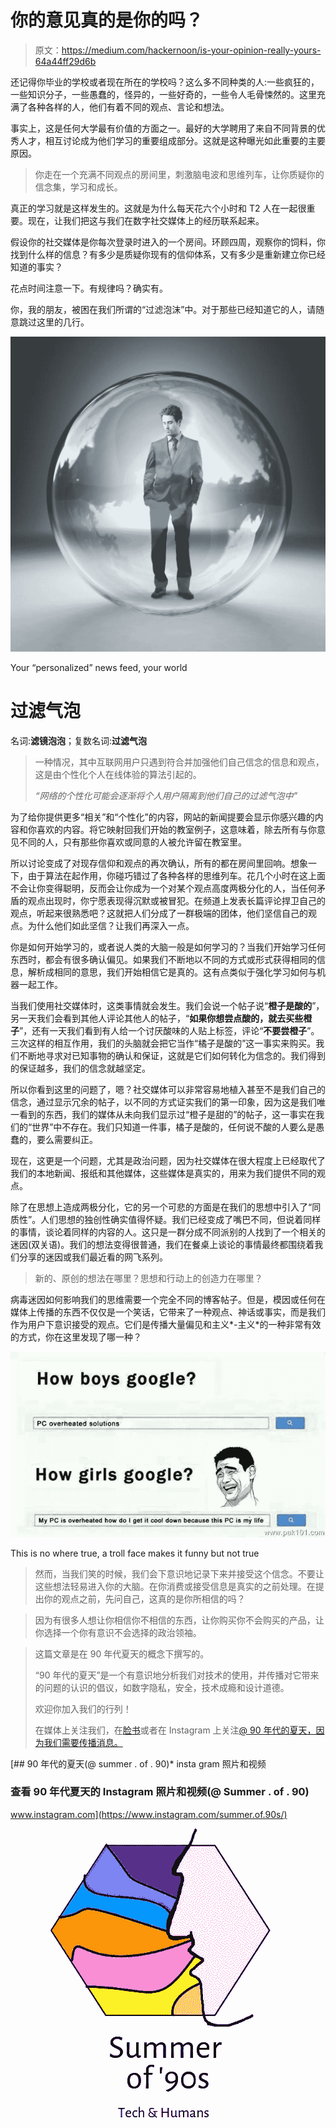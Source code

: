 # 你的意见真的是你的吗？

> 原文：<https://medium.com/hackernoon/is-your-opinion-really-yours-64a44ff29d6b>

还记得你毕业的学校或者现在所在的学校吗？这么多不同种类的人:一些疯狂的，一些知识分子，一些愚蠢的，怪异的，一些好奇的，一些令人毛骨悚然的。这里充满了各种各样的人，他们有着不同的观点、言论和想法。

事实上，这是任何大学最有价值的方面之一。最好的大学聘用了来自不同背景的优秀人才，相互讨论成为他们学习的重要组成部分。这就是这种曝光如此重要的主要原因。

> 你走在一个充满不同观点的房间里，刺激脑电波和思维列车，让你质疑你的信念集，学习和成长。

真正的学习就是这样发生的。这就是为什么每天花六个小时和 T2 人在一起很重要。现在，让我们把这与我们在数字社交媒体上的经历联系起来。

假设你的社交媒体是你每次登录时进入的一个房间。环顾四周，观察你的饲料，你找到什么样的信息？有多少是质疑你现有的信仰体系，又有多少是重新建立你已经知道的事实？

花点时间注意一下。有规律吗？确实有。

你，我的朋友，被困在我们所谓的“过滤泡沫”中。对于那些已经知道它的人，请随意跳过这里的几行。

![](img/f89a98152ea8bcca66c32122ff72eb31.png)

Your “personalized” news feed, your world

# 过滤气泡

名词:**滤镜泡泡**；复数名词:**过滤气泡**

> 一种情况，其中互联网用户只遇到符合并加强他们自己信念的信息和观点，这是由个性化个人在线体验的算法引起的。
> 
> *“网络的个性化可能会逐渐将个人用户隔离到他们自己的过滤气泡中”*

为了给你提供更多“相关”和“个性化”的内容，网站的新闻提要会显示你感兴趣的内容和你喜欢的内容。将它映射回我们开始的教室例子，这意味着，除去所有与你意见不同的人，只有那些你喜欢或同意的人被允许留在教室里。

所以讨论变成了对现存信仰和观点的再次确认，所有的都在房间里回响。想象一下，由于算法在起作用，你碰巧错过了各种各样的思维列车。花几个小时在这上面不会让你变得聪明，反而会让你成为一个对某个观点高度两极分化的人，当任何矛盾的观点出现时，你宁愿表现得沉默或被冒犯。在频道上发表长篇评论捍卫自己的观点，听起来很熟悉吧？这就把人们分成了一群极端的团体，他们坚信自己的观点。为什么他们如此坚信？让我们再深入一点。

你是如何开始学习的，或者说人类的大脑一般是如何学习的？当我们开始学习任何东西时，都会有很多确认偏见。如果我们不断地以不同的方式或形式获得相同的信息，解析成相同的意思，我们开始相信它是真的。这有点类似于强化学习如何与机器一起工作。

当我们使用社交媒体时，这类事情就会发生。我们会说一个帖子说“**橙子是酸的**”，另一天我们会看到其他人评论其他人的帖子，“**如果你想尝点酸的，就去买些橙子**”，还有一天我们看到有人给一个讨厌酸味的人贴上标签，评论“**不要尝橙子**”。三次这样的相互作用，我们的头脑就会把它当作“橘子是酸的”这一事实来购买。我们不断地寻求对已知事物的确认和保证，这就是它们如何转化为信念的。我们得到的保证越多，我们的信念就越坚定。

所以你看到这里的问题了，嗯？社交媒体可以非常容易地植入甚至不是我们自己的信念，通过显示冗余的帖子，以不同的方式证实我们的第一印象，因为这是我们唯一看到的东西，我们的媒体从未向我们显示过“橙子是甜的”的帖子，这一事实在我们的“世界”中不存在。我们只知道一件事，橘子是酸的，任何说不酸的人要么是愚蠢的，要么需要纠正。

现在，这更是一个问题，尤其是政治问题，因为社交媒体在很大程度上已经取代了我们的本地新闻、报纸和其他媒体，这些媒体是真实的，用来为我们提供不同的观点。

除了在思想上造成两极分化，它的另一个可悲的方面是在我们的思想中引入了“同质性”。人们思想的独创性确实值得怀疑。我们已经变成了嘴巴不同，但说着同样的事情，谈论着同样的内容的人。这只是一群分成不同派别的人找到了一个相关的迷因(双关语)。我们的想法变得很普通，我们在餐桌上谈论的事情最终都围绕着我们分享的迷因或我们最近看的网飞系列。

> 新的、原创的想法在哪里？思想和行动上的创造力在哪里？

病毒迷因如何影响我们的思维需要一个完全不同的博客帖子。但是，模因或任何在媒体上传播的东西不仅仅是一个笑话，它带来了一种观点、神话或事实，而是我们作为用户下意识接受的观点。它们是传播大量偏见和主义*-主义*的一种非常有效的方式，你在这里发现了哪一种？

![](img/93de033d559a962fa71ca66cb0a64593.png)

This is no where true, a troll face makes it funny but not true

> 然而，当我们笑的时候，我们会下意识地记录下来并接受这个信念。不要让这些想法轻易进入你的大脑。在你消费或接受信息是真实的之前处理。在提出你的观点之前，先问自己，这真的是你所相信的吗？

> 因为有很多人想让你相信你不相信的东西，让你购买你不会购买的产品，让你选择一个你有意识不会选择的政治领袖。

> 这篇文章是在 90 年代夏天的概念下撰写的。
> 
> “90 年代的夏天”是一个有意识地分析我们对技术的使用，并传播对它带来的问题的认识的倡议，如数字隐私，安全，技术成瘾和设计道德。
> 
> 欢迎你加入我们的行列！
> 
> 在媒体上关注我们，在[脸书](https://www.facebook.com/summer.of.90s)或者在 Instagram 上关注[@ 90 年代的夏天，因为我们需要传播消息。](https://www.instagram.com/summer.of.90s/)

[](https://www.instagram.com/summer.of.90s/) [## 90 年代的夏天(@ summer . of . 90)* insta gram 照片和视频

### 查看 90 年代夏天的 Instagram 照片和视频(@ Summer . of . 90)

www.instagram.com](https://www.instagram.com/summer.of.90s/) ![](img/2b04198ad8dcfcad5f4a31450311b42d.png)